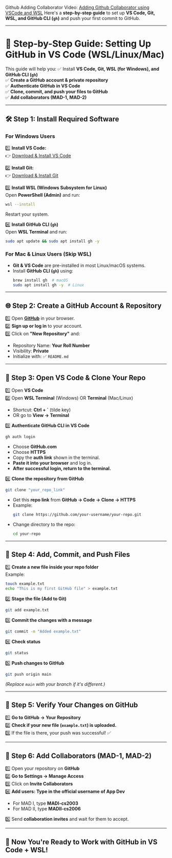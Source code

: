 Github Adding Collaborator Video: [Adding Github Collaborator using VSCode and WSL](https://youtu.be/fUY1MtqCoRU)
Here's a **step-by-step guide** to set up **VS Code, Git, WSL, and GitHub CLI (`gh`)** and push your first commit to GitHub.

---

# 🚀 **Step-by-Step Guide: Setting Up GitHub in VS Code (WSL/Linux/Mac)**
This guide will help you:
✅ Install **VS Code, Git, WSL (for Windows), and GitHub CLI (`gh`)**  
✅ **Create a GitHub account & private repository**  
✅ **Authenticate GitHub in VS Code**  
✅ **Clone, commit, and push your files to GitHub**  
✅ **Add collaborators (MAD-1, MAD-2)**  

---

## **🛠 Step 1: Install Required Software**
### **For Windows Users**
1️⃣ **Install VS Code:**  
   👉 [Download & Install VS Code](https://code.visualstudio.com/download)  

2️⃣ **Install Git:**  
   👉 [Download & Install Git](https://git-scm.com/downloads)  

3️⃣ **Install WSL (Windows Subsystem for Linux)**  
   Open **PowerShell (Admin)** and run:  
   ```sh
   wsl --install
   ```
   Restart your system.

4️⃣ **Install GitHub CLI (`gh`)**  
   Open **WSL Terminal** and run:
   ```sh
   sudo apt update && sudo apt install gh -y
   ```

### **For Mac & Linux Users** (Skip WSL)
- **Git & VS Code** are pre-installed in most Linux/macOS systems.
- Install **GitHub CLI (`gh`)** using:
  ```sh
  brew install gh  # macOS
  sudo apt install gh -y  # Linux
  ```

---

## **🌐 Step 2: Create a GitHub Account & Repository**
1️⃣ Open **[GitHub](https://github.com/)** in your browser.  
2️⃣ **Sign up or log in** to your account.  
3️⃣ Click on **"New Repository"** and:  
   - Repository Name: **Your Roll Number**  
   - Visibility: **Private**  
   - Initialize with: ✅ `README.md`  

---

## **🔗 Step 3: Open VS Code & Clone Your Repo**
1️⃣ Open **VS Code**  
2️⃣ Open **WSL Terminal** (Windows) OR **Terminal** (Mac/Linux)  
   - Shortcut: **Ctrl + `** (tilde key)  
   - OR go to **View → Terminal**  

3️⃣ **Authenticate GitHub CLI in VS Code**
   ```sh
   gh auth login
   ```
   - Choose **GitHub.com**
   - Choose **HTTPS**
   - Copy the **auth link** shown in the terminal.
   - **Paste it into your browser** and log in.
   - **After successful login, return to the terminal.**

4️⃣ **Clone the repository from GitHub**  
   ```sh
   git clone "your_repo_link"
   ```
   - Get this **repo link** from **GitHub → Code → Clone → HTTPS**  
   - Example:
     ```sh
     git clone https://github.com/your-username/your-repo.git
     ```
   - Change directory to the repo:
     ```sh
     cd your-repo
     ```

---

## **📝 Step 4: Add, Commit, and Push Files**
1️⃣ **Create a new file inside your repo folder**  
   Example:
   ```sh
   touch example.txt
   echo "This is my first GitHub file" > example.txt
   ```

2️⃣ **Stage the file (Add to Git)**
   ```sh
   git add example.txt
   ```

3️⃣ **Commit the changes with a message**
   ```sh
   git commit -m "Added example.txt"
   ```

4️⃣ **Check status**
   ```sh
   git status
   ```

5️⃣ **Push changes to GitHub**
   ```sh
   git push origin main
   ```
   *(Replace `main` with your branch if it's different.)*

---

## **🔎 Step 5: Verify Your Changes on GitHub**
1️⃣ **Go to GitHub → Your Repository**  
2️⃣ **Check if your new file (`example.txt`) is uploaded.**  
3️⃣ If the file is there, your push was successful! ✅  

---

## **👥 Step 6: Add Collaborators (MAD-1, MAD-2)**
1️⃣ Open your repository on **GitHub**  
2️⃣ **Go to Settings → Manage Access**  
3️⃣ Click on **Invite Collaborators**  
4️⃣ **Add users: Type in the official username of App Dev**
   - For MAD I, type **MADI-cs2003**
   - For MAD II, type **MADII-cs2006**
      
5️⃣ Send **collaboration invites** and wait for them to accept.  

---

## 🎯 **Now You're Ready to Work with GitHub in VS Code + WSL!**
